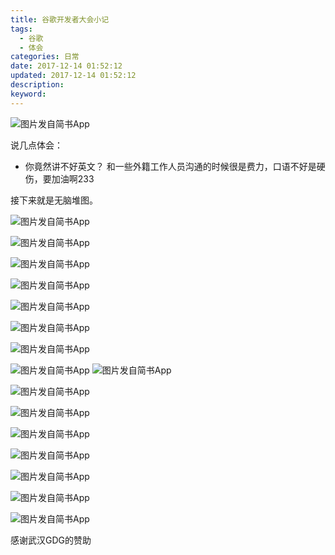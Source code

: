 ```yaml
---
title: 谷歌开发者大会小记
tags:
  - 谷歌
  - 体会
categories: 日常
date: 2017-12-14 01:52:12
updated: 2017-12-14 01:52:12
description:
keyword:
---
```


![图片发自简书App](https://ws1.sinaimg.cn/large/006tKfTcly1fs3v0sav6qj30sg0sggu2.jpg)

<!-- more -->

说几点体会：

- 你竟然讲不好英文？
  和一些外籍工作人员沟通的时候很是费力，口语不好是硬伤，要加油啊233



接下来就是无脑堆图。

![图片发自简书App](https://ws3.sinaimg.cn/large/006tKfTcly1fs3v0toy00j31hc0u0qb6.jpg)


![图片发自简书App](https://ws3.sinaimg.cn/large/006tKfTcly1fs3v0umuezj30ku0fntbd.jpg)

![图片发自简书App](https://ws3.sinaimg.cn/large/006tKfTcly1fs3v0w5i69j31kw23v4qp.jpg)

![图片发自简书App](https://ws1.sinaimg.cn/large/006tKfTcly1fs3v0yh46lj31kw23v4qp.jpg)

![图片发自简书App](https://ws3.sinaimg.cn/large/006tKfTcly1fs3v0zucu1j31kw23v7wh.jpg)

![图片发自简书App](https://ws2.sinaimg.cn/large/006tKfTcly1fs3v11l7ypj31kw16onaz.jpg)


![图片发自简书App](https://ws2.sinaimg.cn/large/006tKfTcly1fs3v12mbafj31kw16o4ej.jpg)


![图片发自简书App](https://ws1.sinaimg.cn/large/006tKfTcly1fs3v14qc84g30af0dwb2d.gif)
![图片发自简书App](https://ws2.sinaimg.cn/large/006tKfTcly1fs3v16e8jnj31kw23vhdt.jpg)

![图片发自简书App](https://ws3.sinaimg.cn/large/006tKfTcly1fs3v17trkwj31kw23ve81.jpg)

![图片发自简书App](https://ws2.sinaimg.cn/large/006tKfTcly1fs3v19ngxoj31kw23v1kx.jpg)

![图片发自简书App](https://ws3.sinaimg.cn/large/006tKfTcly1fs3v1emf4hj31kw2t5e81.jpg)

![图片发自简书App](https://ws1.sinaimg.cn/large/006tKfTcly1fs3v1g6gwqj31kw16o7oe.jpg)

![图片发自简书App](https://ws2.sinaimg.cn/large/006tKfTcly1fs3v1k0gd9j31kw23v4qp.jpg)

![图片发自简书App](https://ws4.sinaimg.cn/large/006tKfTcly1fs3v1msdbkj31kw16o7rt.jpg)

![图片发自简书App](https://ws2.sinaimg.cn/large/006tKfTcly1fs3v1p5qzvj31kw23vqv5.jpg)


感谢武汉GDG的赞助



